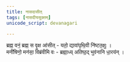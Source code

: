 ```yaml
---
title: नासदासीत्
tags: [नासदीयसूक्तम्]
unicode_script: devanagari

---
```

<div class="js_include" url="/vedAH_Rk/shAkalam/saMhitA/vishvAsa-prastutiH/10/129_nAsadIyam/"  newLevelForH1="2" includeTitle="false"> </div>  


<div class="js_include" url="/vedAH_Rk/shAkalam/saMhitA/vishvAsa-prastutiH/10/081/04_kiM_svidvanaM.md"  newLevelForH1="2" includeTitle="true"> </div>  

ब्रह्म॒ वनं॒ ब्रह्म॒ स वृ॒क्ष आ॑सीत् - यतो॒ द्यावा॑पृथि॒वी नि॑ष्टत॒क्षुः ।  
मनी॑षिणो॒ मन॑सा॒ विब्र॑वीमि वः - ब्रह्मा॒ध्य् अतिष्ठ॒द् भुव॑नानि धा॒रय॑न् ।